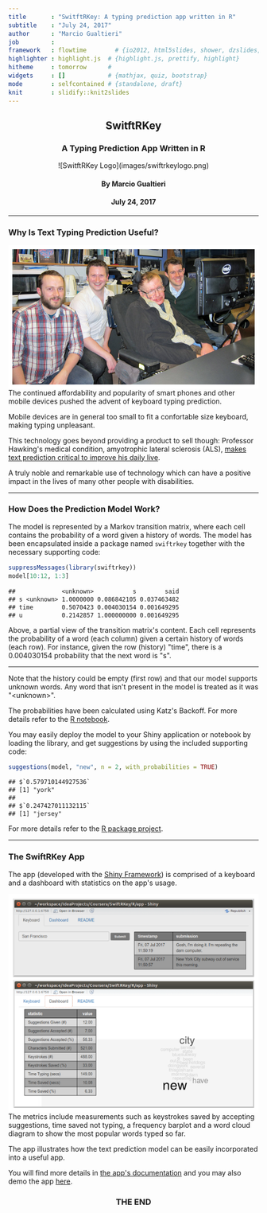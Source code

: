 ```yaml
---
title       : "SwitftRKey: A typing prediction app written in R"
subtitle    : "July 24, 2017"
author      : "Marcio Gualtieri"
job         : 
framework   : flowtime        # {io2012, html5slides, shower, dzslides, ...}
highlighter : highlight.js  # {highlight.js, prettify, highlight}
hitheme     : tomorrow      # 
widgets     : []            # {mathjax, quiz, bootstrap}
mode        : selfcontained # {standalone, draft}
knit        : slidify::knit2slides
---
```


<center><h2>SwitftRKey</h2></center>
<center><h3>A Typing Prediction App Written in R</h3></center>
<center>![SwitftRKey Logo](images/swiftrkeylogo.png)</center>
<center><h4>By Marcio Gualtieri</h4></center>
<center><h4>July 24, 2017</h4></center>

--- 

### Why Is Text Typing Prediction Useful?

<img src="./images/stephen_hawking.png"
     alt="Stephen Hawking and SwiftKey staff"
     align="left"/>

<p>
The continued affordability and popularity of smart phones and other mobile devices pushed the advent of keyboard typing prediction.
</p>

<p>
Mobile devices are in general too small to fit a confortable size keyboard, making typing unpleasant.
</p>

<p>
This technology goes beyond providing a product to sell though: Professor Hawking's medical condition, amyotrophic lateral sclerosis (ALS), <a href = "https://blog.swiftkey.com/swiftkey-reveals-role-professor-stephen-hawkings-communication-system/"> makes text prediction critical to improve his daily live</a>.
</p>

<p>
A truly noble and remarkable use of technology which can have a positive impact in the lives of many other people with disabilities.
</p>

--- 

### How Does the Prediction Model Work?

The model is represented by a Markov transition matrix, where each cell contains the probability of a word given a history of words. The model has been encapsulated inside a package named `swiftrkey` together with the necessary supporting code:


```r
suppressMessages(library(swiftrkey))
model[10:12, 1:3]
```

```
##             <unknown>           s        said
## s <unknown> 1.0000000 0.086842105 0.037463482
## time        0.5070423 0.004030154 0.001649295
## u           0.2142857 1.000000000 0.001649295
```

Above, a partial view of the transition matrix's content. Each cell represents the probability of a word (each column) given a certain history of words (each row). For instance, given the row (history) "time", there is a 0.004030154 probability that the next word is "s".

---

Note that the history could be empty (first row) and that our model supports unknown words. Any word that isn't present in the model is treated as it was "&lt;unknown&gt;".

The probabilities have been calculated using Katz's Backoff. For more details refer to the [R notebook](https://marciogualtieri.github.io/SwiftRKey/R/notebook/swiftrkey.html).

You may easily deploy the model to your Shiny application or notebook by loading the library, and get suggestions by using the included supporting code:


```r
suggestions(model, "new", n = 2, with_probabilities = TRUE)
```

```
## $`0.579710144927536`
## [1] "york"
## 
## $`0.247427011132115`
## [1] "jersey"
```

For more details refer to the [R package project](../model).

---

### The SwiftRKey App

The app (developed with the [Shiny Framework](https://shiny.rstudio.com/)) is comprised of a keyboard and a dashboard with statistics on the app's usage.


<img src="./images/app.png"
     alt="SwiftRKey App"
     align="left"/>

<p>
The metrics include measurements such as keystrokes saved by accepting suggestions, time saved not typing, a frequency barplot and a word cloud diagram to show the most popular words typed so far.
</p>

<p>
The app illustrates how the text prediction model can be easily incorporated into a useful app.
</p>

<p>
You will find more details in <a href = "../app">the app's documentation</a> and you may also demo the app <a href="https://marciogualtieri.shinyapps.io/swiftrkey/">here</a>.
</p>

<p>
<center><h3>THE END</h3></center>
</p>
